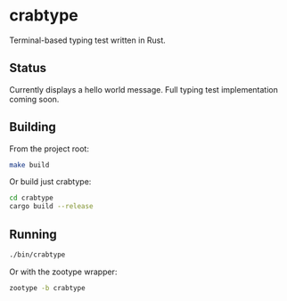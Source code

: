 # crabtype

Terminal-based typing test written in Rust.

## Status

Currently displays a hello world message. Full typing test implementation coming soon.

## Building

From the project root:

```bash
make build
```

Or build just crabtype:

```bash
cd crabtype
cargo build --release
```

## Running

```bash
./bin/crabtype
```

Or with the zootype wrapper:

```bash
zootype -b crabtype
```
